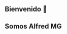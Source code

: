 ## Bienvenido 👋
## Somos Alfred MG

<!--

### NUESTRO OBJETIVO  🎯
Simplificar y democratizar la gestión de comunidades de vecinos, proporcionando una herramienta integral que permita tanto la autogestión como el apoyo a administradores profesionales, ahorrando tiempo, dinero y esfuerzo.

### NUESTRA MISIÓN 🗽
Ser la solución tecnológica líder en la gestión de comunidades de vecinos, ofreciendo una plataforma innovadora, accesible y eficiente que automatice los procesos administrativos, fomente la transparencia y reduzca los costes operativos, empoderando a las comunidades a tomar el control de su administración.

### NUESTRA VISIÓN 🧐
Transformar la gestión de comunidades de vecinos en un modelo sostenible, accesible y libre de complicaciones, donde cualquier comunidad, sin importar su tamaño, pueda gestionar sus recursos de manera eficiente, económica y autónoma, promoviendo un futuro más colaborativo y conectado.
-->
